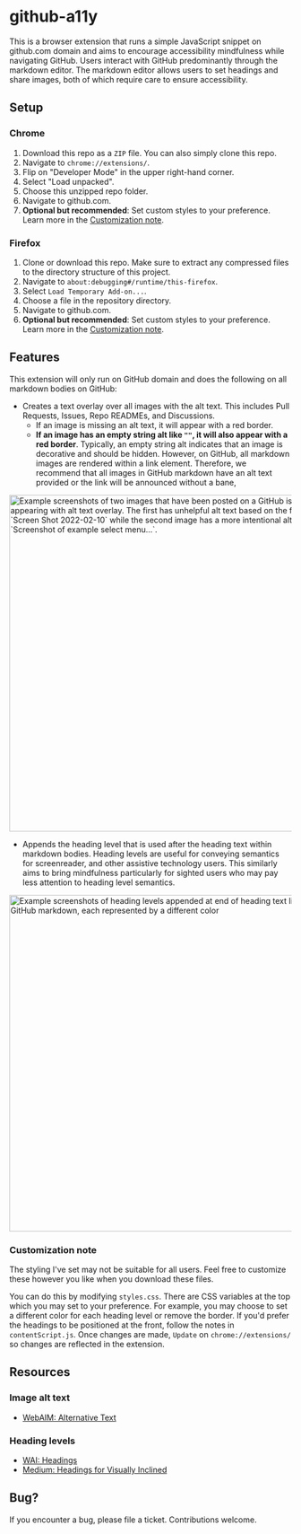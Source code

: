 # github-a11y

This is a browser extension that runs a simple JavaScript snippet on github.com domain and aims to encourage accessibility mindfulness while navigating GitHub. Users interact with GitHub predominantly through the markdown editor. The markdown editor allows users to set headings and share images, both of which require care to ensure accessibility.

## Setup

### Chrome

1. Download this repo as a `ZIP` file. You can also simply clone this repo.
2. Navigate to `chrome://extensions/`.
3. Flip on "Developer Mode" in the upper right-hand corner.
4. Select "Load unpacked".
5. Choose this unzipped repo folder.
6. Navigate to github.com.
7. **Optional but recommended**: Set custom styles to your preference. Learn more in the [Customization note](#customization-note).

### Firefox

1. Clone or download this repo. Make sure to extract any compressed files to the directory structure of this project.
2. Navigate to `about:debugging#/runtime/this-firefox`.
3. Select `Load Temporary Add-on...`.
4. Choose a file in the repository directory.
5. Navigate to github.com.
6. **Optional but recommended**: Set custom styles to your preference. Learn more in the [Customization note](#customization-note).

## Features

This extension will only run on GitHub domain and does the following on all markdown bodies on GitHub:

- Creates a text overlay over all images with the alt text. This includes Pull Requests, Issues, Repo READMEs, and Discussions. 
    - If an image is missing an alt text, it will appear with a red border. 
    - **If an image has an empty string alt like `""`, it will also appear with a red border**. Typically, an empty string alt indicates that an image is decorative and should be hidden. However, on GitHub, all markdown images are rendered within a link element. Therefore, we recommend that all images in GitHub markdown have an alt text provided or the link will be announced without a bane,

<img width="600" alt="Example screenshots of two images that have been posted on a GitHub issue, each appearing with alt text overlay. The first has unhelpful alt text based on the filename, `Screen Shot 2022-02-10` while the second image has a more intentional alt text, `Screenshot of example select menu...`." src="https://user-images.githubusercontent.com/16447748/154407948-1d02f35f-52ce-49ed-b098-e3528018230b.png">

- Appends the heading level that is used after the heading text within markdown bodies. Heading levels are useful for conveying semantics for screenreader, and other assistive technology users. This similarly aims to bring mindfulness particularly for sighted users who may pay less attention to heading level semantics.

<img width="600" alt="Example screenshots of heading levels appended at end of heading text line inside a GitHub markdown, each represented by a different color" src="https://user-images.githubusercontent.com/16447748/154763325-57ad4785-691c-4760-b0ca-b2e3cabacd1f.png">


### Customization note

The styling I've set may not be suitable for all users. Feel free to customize these however you like when you download these files. 

You can do this by modifying `styles.css`. There are CSS variables at the top which you may set to your preference. For example, you may choose to set a different color for each heading level or remove the border. If you'd prefer the headings to be positioned at the front, follow the notes in `contentScript.js`. Once changes are made, `Update` on `chrome://extensions/` so changes are reflected in the extension.

## Resources

### Image alt text

- [WebAIM: Alternative Text](https://webaim.org/techniques/alttext/)

### Heading levels

- [WAI: Headings](https://www.w3.org/WAI/tutorials/page-structure/headings/)
- [Medium: Headings for Visually Inclined](https://medium.com/@inkblotty/headings-for-the-visually-inclined-c537e87865f)

## Bug?

If you encounter a bug, please file a ticket. Contributions welcome.
